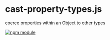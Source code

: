 # cast-property-types.js

coerce properties within an Object to other types

[![npm module](https://img.shields.io/npm/v/blinkmobile/cast-property-types.svg)](https://www.npmjs.com/package/blinkmobile/cast-property-types)
